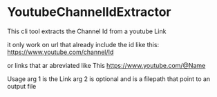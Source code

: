# YoutubeChannelIdExtractor

This cli tool extracts the Channel Id from a youtube Link

it only work on url that already include the id like this:
https://www.youtube.com/channel/Id

or links that ar abreviated like This
https://www.youtube.com/@Name

Usage
arg 1 is the Link
arg 2 is optional and is a filepath that point to an output file